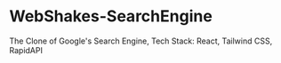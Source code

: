 # WebShakes-SearchEngine
The Clone of Google's Search Engine, Tech Stack: React, Tailwind CSS, RapidAPI
